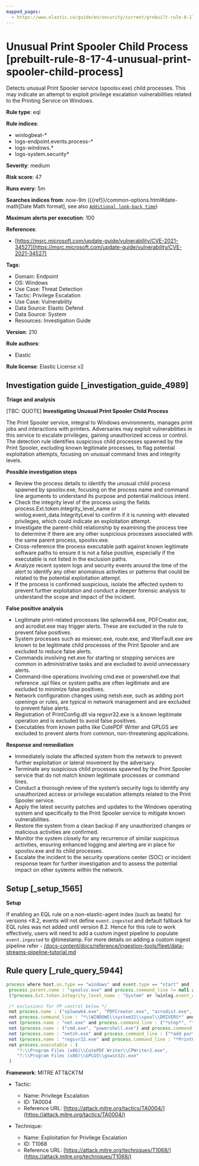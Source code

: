 ```yaml
---
mapped_pages:
  - https://www.elastic.co/guide/en/security/current/prebuilt-rule-8-17-4-unusual-print-spooler-child-process.html
---
```


# Unusual Print Spooler Child Process [prebuilt-rule-8-17-4-unusual-print-spooler-child-process]

Detects unusual Print Spooler service (spoolsv.exe) child processes. This may indicate an attempt to exploit privilege escalation vulnerabilities related to the Printing Service on Windows.

**Rule type**: eql

**Rule indices**:

* winlogbeat-*
* logs-endpoint.events.process-*
* logs-windows.*
* logs-system.security*

**Severity**: medium

**Risk score**: 47

**Runs every**: 5m

**Searches indices from**: now-9m ({{ref}}/common-options.html#date-math[Date Math format], see also [`Additional look-back time`](docs-content://solutions/security/detect-and-alert/create-detection-rule.md#rule-schedule))

**Maximum alerts per execution**: 100

**References**:

* [https://msrc.microsoft.com/update-guide/vulnerability/CVE-2021-34527](https://msrc.microsoft.com/update-guide/vulnerability/CVE-2021-34527)

**Tags**:

* Domain: Endpoint
* OS: Windows
* Use Case: Threat Detection
* Tactic: Privilege Escalation
* Use Case: Vulnerability
* Data Source: Elastic Defend
* Data Source: System
* Resources: Investigation Guide

**Version**: 210

**Rule authors**:

* Elastic

**Rule license**: Elastic License v2

## Investigation guide [_investigation_guide_4989]

**Triage and analysis**

[TBC: QUOTE]
**Investigating Unusual Print Spooler Child Process**

The Print Spooler service, integral to Windows environments, manages print jobs and interactions with printers. Adversaries may exploit vulnerabilities in this service to escalate privileges, gaining unauthorized access or control. The detection rule identifies suspicious child processes spawned by the Print Spooler, excluding known legitimate processes, to flag potential exploitation attempts, focusing on unusual command lines and integrity levels.

**Possible investigation steps**

* Review the process details to identify the unusual child process spawned by spoolsv.exe, focusing on the process name and command line arguments to understand its purpose and potential malicious intent.
* Check the integrity level of the process using the fields process.Ext.token.integrity_level_name or winlog.event_data.IntegrityLevel to confirm if it is running with elevated privileges, which could indicate an exploitation attempt.
* Investigate the parent-child relationship by examining the process tree to determine if there are any other suspicious processes associated with the same parent process, spoolsv.exe.
* Cross-reference the process executable path against known legitimate software paths to ensure it is not a false positive, especially if the executable is not listed in the exclusion paths.
* Analyze recent system logs and security events around the time of the alert to identify any other anomalous activities or patterns that could be related to the potential exploitation attempt.
* If the process is confirmed suspicious, isolate the affected system to prevent further exploitation and conduct a deeper forensic analysis to understand the scope and impact of the incident.

**False positive analysis**

* Legitimate print-related processes like splwow64.exe, PDFCreator.exe, and acrodist.exe may trigger alerts. These are excluded in the rule to prevent false positives.
* System processes such as msiexec.exe, route.exe, and WerFault.exe are known to be legitimate child processes of the Print Spooler and are excluded to reduce false alerts.
* Commands involving net.exe for starting or stopping services are common in administrative tasks and are excluded to avoid unnecessary alerts.
* Command-line operations involving cmd.exe or powershell.exe that reference .spl files or system paths are often legitimate and are excluded to minimize false positives.
* Network configuration changes using netsh.exe, such as adding port openings or rules, are typical in network management and are excluded to prevent false alerts.
* Registration of PrintConfig.dll via regsvr32.exe is a known legitimate operation and is excluded to avoid false positives.
* Executables from known paths like CutePDF Writer and GPLGS are excluded to prevent alerts from common, non-threatening applications.

**Response and remediation**

* Immediately isolate the affected system from the network to prevent further exploitation or lateral movement by the adversary.
* Terminate any suspicious child processes spawned by the Print Spooler service that do not match known legitimate processes or command lines.
* Conduct a thorough review of the system’s security logs to identify any unauthorized access or privilege escalation attempts related to the Print Spooler service.
* Apply the latest security patches and updates to the Windows operating system and specifically to the Print Spooler service to mitigate known vulnerabilities.
* Restore the system from a clean backup if any unauthorized changes or malicious activities are confirmed.
* Monitor the system closely for any recurrence of similar suspicious activities, ensuring enhanced logging and alerting are in place for spoolsv.exe and its child processes.
* Escalate the incident to the security operations center (SOC) or incident response team for further investigation and to assess the potential impact on other systems within the network.


## Setup [_setup_1565]

**Setup**

If enabling an EQL rule on a non-elastic-agent index (such as beats) for versions <8.2, events will not define `event.ingested` and default fallback for EQL rules was not added until version 8.2. Hence for this rule to work effectively, users will need to add a custom ingest pipeline to populate `event.ingested` to @timestamp. For more details on adding a custom ingest pipeline refer - [/docs-content/docs/reference/ingestion-tools/fleet/data-streams-pipeline-tutorial.md](docs-content://reference/ingestion-tools/fleet/data-streams-pipeline-tutorial.md)


## Rule query [_rule_query_5944]

```js
process where host.os.type == "windows" and event.type == "start" and
 process.parent.name : "spoolsv.exe" and process.command_line != null and
 (?process.Ext.token.integrity_level_name : "System" or ?winlog.event_data.IntegrityLevel : "System") and

 /* exclusions for FP control below */
 not process.name : ("splwow64.exe", "PDFCreator.exe", "acrodist.exe", "spoolsv.exe", "msiexec.exe", "route.exe", "WerFault.exe") and
 not process.command_line : "*\\WINDOWS\\system32\\spool\\DRIVERS*" and
 not (process.name : "net.exe" and process.command_line : ("*stop*", "*start*")) and
 not (process.name : ("cmd.exe", "powershell.exe") and process.command_line : ("*.spl*", "*\\program files*", "*route add*")) and
 not (process.name : "netsh.exe" and process.command_line : ("*add portopening*", "*rule name*")) and
 not (process.name : "regsvr32.exe" and process.command_line : "*PrintConfig.dll*") and
 not process.executable : (
    "?:\\Program Files (x86)\\CutePDF Writer\\CPWriter2.exe",
    "?:\\Program Files (x86)\\GPLGS\\gswin32c.exe"
 )
```

**Framework**: MITRE ATT&CKTM

* Tactic:

    * Name: Privilege Escalation
    * ID: TA0004
    * Reference URL: [https://attack.mitre.org/tactics/TA0004/](https://attack.mitre.org/tactics/TA0004/)

* Technique:

    * Name: Exploitation for Privilege Escalation
    * ID: T1068
    * Reference URL: [https://attack.mitre.org/techniques/T1068/](https://attack.mitre.org/techniques/T1068/)



